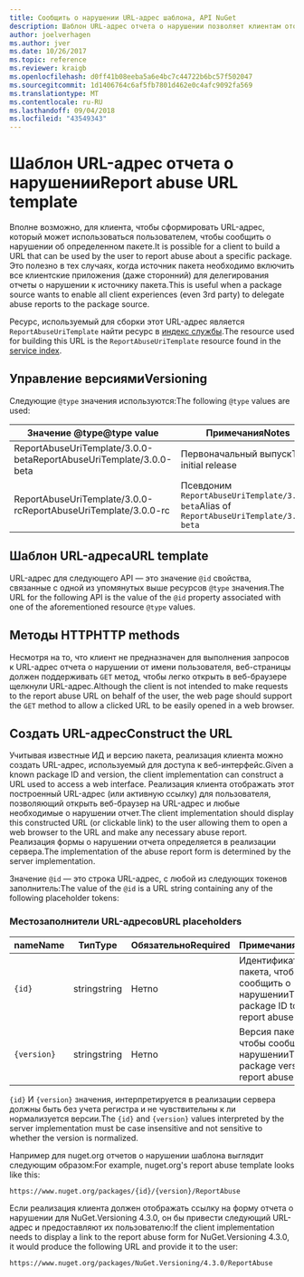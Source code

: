 ```yaml
---
title: Сообщить о нарушении URL-адрес шаблона, API NuGet
description: Шаблон URL-адрес отчета о нарушении позволяет клиентам отображать ссылку на отчет о нарушении в их пользовательском Интерфейсе.
author: joelverhagen
ms.author: jver
ms.date: 10/26/2017
ms.topic: reference
ms.reviewer: kraigb
ms.openlocfilehash: d0ff41b08eeba5a6e4bc7c44722b6bc57f502047
ms.sourcegitcommit: 1d1406764c6af5fb7801d462e0c4afc9092fa569
ms.translationtype: MT
ms.contentlocale: ru-RU
ms.lasthandoff: 09/04/2018
ms.locfileid: "43549343"
---
```

# <a name="report-abuse-url-template"></a><span data-ttu-id="4978a-103">Шаблон URL-адрес отчета о нарушении</span><span class="sxs-lookup"><span data-stu-id="4978a-103">Report abuse URL template</span></span>

<span data-ttu-id="4978a-104">Вполне возможно, для клиента, чтобы сформировать URL-адрес, который может использоваться пользователем, чтобы сообщить о нарушении об определенном пакете.</span><span class="sxs-lookup"><span data-stu-id="4978a-104">It is possible for a client to build a URL that can be used by the user to report abuse about a specific package.</span></span> <span data-ttu-id="4978a-105">Это полезно в тех случаях, когда источник пакета необходимо включить все клиентские приложения (даже сторонний) для делегирования отчеты о нарушении к источнику пакета.</span><span class="sxs-lookup"><span data-stu-id="4978a-105">This is useful when a package source wants to enable all client experiences (even 3rd party) to delegate abuse reports to the package source.</span></span>

<span data-ttu-id="4978a-106">Ресурс, используемый для сборки этот URL-адрес является `ReportAbuseUriTemplate` найти ресурс в [индекс службы](service-index.md).</span><span class="sxs-lookup"><span data-stu-id="4978a-106">The resource used for building this URL is the `ReportAbuseUriTemplate` resource found in the [service index](service-index.md).</span></span>

## <a name="versioning"></a><span data-ttu-id="4978a-107">Управление версиями</span><span class="sxs-lookup"><span data-stu-id="4978a-107">Versioning</span></span>

<span data-ttu-id="4978a-108">Следующие `@type` значения используются:</span><span class="sxs-lookup"><span data-stu-id="4978a-108">The following `@type` values are used:</span></span>

<span data-ttu-id="4978a-109">Значение @type</span><span class="sxs-lookup"><span data-stu-id="4978a-109">@type value</span></span>                       | <span data-ttu-id="4978a-110">Примечания</span><span class="sxs-lookup"><span data-stu-id="4978a-110">Notes</span></span>
--------------------------------- | -----
<span data-ttu-id="4978a-111">ReportAbuseUriTemplate/3.0.0-beta</span><span class="sxs-lookup"><span data-stu-id="4978a-111">ReportAbuseUriTemplate/3.0.0-beta</span></span> | <span data-ttu-id="4978a-112">Первоначальный выпуск</span><span class="sxs-lookup"><span data-stu-id="4978a-112">The initial release</span></span>
<span data-ttu-id="4978a-113">ReportAbuseUriTemplate/3.0.0-rc</span><span class="sxs-lookup"><span data-stu-id="4978a-113">ReportAbuseUriTemplate/3.0.0-rc</span></span>   | <span data-ttu-id="4978a-114">Псевдоним `ReportAbuseUriTemplate/3.0.0-beta`</span><span class="sxs-lookup"><span data-stu-id="4978a-114">Alias of `ReportAbuseUriTemplate/3.0.0-beta`</span></span>

## <a name="url-template"></a><span data-ttu-id="4978a-115">Шаблон URL-адреса</span><span class="sxs-lookup"><span data-stu-id="4978a-115">URL template</span></span>

<span data-ttu-id="4978a-116">URL-адрес для следующего API — это значение `@id` свойства, связанные с одной из упомянутых выше ресурсов `@type` значения.</span><span class="sxs-lookup"><span data-stu-id="4978a-116">The URL for the following API is the value of the `@id` property associated with one of the aforementioned resource `@type` values.</span></span>

## <a name="http-methods"></a><span data-ttu-id="4978a-117">Методы HTTP</span><span class="sxs-lookup"><span data-stu-id="4978a-117">HTTP methods</span></span>

<span data-ttu-id="4978a-118">Несмотря на то, что клиент не предназначен для выполнения запросов к URL-адрес отчета о нарушении от имени пользователя, веб-страницы должен поддерживать `GET` метод, чтобы легко открыть в веб-браузере щелкнули URL-адрес.</span><span class="sxs-lookup"><span data-stu-id="4978a-118">Although the client is not intended to make requests to the report abuse URL on behalf of the user, the web page should support the `GET` method to allow a clicked URL to be easily opened in a web browser.</span></span>

## <a name="construct-the-url"></a><span data-ttu-id="4978a-119">Создать URL-адрес</span><span class="sxs-lookup"><span data-stu-id="4978a-119">Construct the URL</span></span>

<span data-ttu-id="4978a-120">Учитывая известные ИД и версию пакета, реализация клиента можно создать URL-адрес, используемый для доступа к веб-интерфейс.</span><span class="sxs-lookup"><span data-stu-id="4978a-120">Given a known package ID and version, the client implementation can construct a URL used to access a web interface.</span></span> <span data-ttu-id="4978a-121">Реализация клиента отображать этот построенный URL-адрес (или активную ссылку) для пользователя, позволяющий открыть веб-браузер на URL-адрес и любые необходимые о нарушении отчет.</span><span class="sxs-lookup"><span data-stu-id="4978a-121">The client implementation should display this constructed URL (or clickable link) to the user allowing them to open a web browser to the URL and make any necessary abuse report.</span></span> <span data-ttu-id="4978a-122">Реализация формы о нарушении отчета определяется в реализации сервера.</span><span class="sxs-lookup"><span data-stu-id="4978a-122">The implementation of the abuse report form is determined by the server implementation.</span></span>

<span data-ttu-id="4978a-123">Значение `@id` — это строка URL-адрес, с любой из следующих токенов заполнитель:</span><span class="sxs-lookup"><span data-stu-id="4978a-123">The value of the `@id` is a URL string containing any of the following placeholder tokens:</span></span>

### <a name="url-placeholders"></a><span data-ttu-id="4978a-124">Местозаполнители URL-адресов</span><span class="sxs-lookup"><span data-stu-id="4978a-124">URL placeholders</span></span>

<span data-ttu-id="4978a-125">name</span><span class="sxs-lookup"><span data-stu-id="4978a-125">Name</span></span>        | <span data-ttu-id="4978a-126">Тип</span><span class="sxs-lookup"><span data-stu-id="4978a-126">Type</span></span>    | <span data-ttu-id="4978a-127">Обязательно</span><span class="sxs-lookup"><span data-stu-id="4978a-127">Required</span></span> | <span data-ttu-id="4978a-128">Примечания</span><span class="sxs-lookup"><span data-stu-id="4978a-128">Notes</span></span>
----------- | ------- | -------- | -----
`{id}`      | <span data-ttu-id="4978a-129">string</span><span class="sxs-lookup"><span data-stu-id="4978a-129">string</span></span>  | <span data-ttu-id="4978a-130">Нет</span><span class="sxs-lookup"><span data-stu-id="4978a-130">no</span></span>       | <span data-ttu-id="4978a-131">Идентификатор пакета, чтобы сообщить о нарушении</span><span class="sxs-lookup"><span data-stu-id="4978a-131">The package ID to report abuse for</span></span>
`{version}` | <span data-ttu-id="4978a-132">string</span><span class="sxs-lookup"><span data-stu-id="4978a-132">string</span></span>  | <span data-ttu-id="4978a-133">Нет</span><span class="sxs-lookup"><span data-stu-id="4978a-133">no</span></span>       | <span data-ttu-id="4978a-134">Версия пакета, чтобы сообщить о нарушении</span><span class="sxs-lookup"><span data-stu-id="4978a-134">The package version to report abuse for</span></span>

<span data-ttu-id="4978a-135">`{id}` И `{version}` значения, интерпретируется в реализации сервера должны быть без учета регистра и не чувствительны к ли нормализуется версии.</span><span class="sxs-lookup"><span data-stu-id="4978a-135">The `{id}` and `{version}` values interpreted by the server implementation must be case insensitive and not sensitive to whether the version is normalized.</span></span>

<span data-ttu-id="4978a-136">Например для nuget.org отчетов о нарушении шаблона выглядит следующим образом:</span><span class="sxs-lookup"><span data-stu-id="4978a-136">For example, nuget.org's report abuse template looks like this:</span></span>

    https://www.nuget.org/packages/{id}/{version}/ReportAbuse

<span data-ttu-id="4978a-137">Если реализация клиента должен отображать ссылку на форму отчета о нарушении для NuGet.Versioning 4.3.0, он бы привести следующий URL-адрес и предоставляют их пользователю:</span><span class="sxs-lookup"><span data-stu-id="4978a-137">If the client implementation needs to display a link to the report abuse form for NuGet.Versioning 4.3.0, it would produce the following URL and provide it to the user:</span></span>

    https://www.nuget.org/packages/NuGet.Versioning/4.3.0/ReportAbuse
